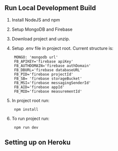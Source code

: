 ## Run Local Development Build
1. Install NodeJS and npm
2. Setup MongoDB and Firebase
3. Download project and unzip.
4. Setup .env file in project root. Current structure is:

        MONGO: 'mongodb url'
        FB_APIKEY='firebase apiKey'
        FB_AUTHDOMAIN='firebase authDomain'
        FB_DBURL='firebase databaseURL'
        FB_PID='firebase projectId'
        FB_SB= 'firebase storageBucket'
        FB_MSI='firebase messagingSenderId'
        FB_AID='firebase appId'
        FB_MID='firebase measurementId'

4. In project root run:

        npm install

5. To run project run:

        npm run dev

## Setting up on Heroku

